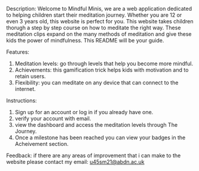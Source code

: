 Description: 
Welcome to Mindful Minis, we are a web application dedicated to helping children start their meditation journey. Whether you are 12 or even 3 years old, this website is perfect for you.
This website takes children thorugh a step by step course on how to meditate the right way. These meditation clips expand on the many methods of meditation and give these kids the power of mindfulness.
This README will be your guide.

Features:
1. Meditation levels: go through levels that help you become more mindful.
2. Achievements: this gamification trick helps kids with motivation and to retain users.
3. Flexibility: you can meditate on any device that can connect to the internet.

Instructions:
1. Sign up for an account or log in if you already have one.
2. verify your account with email.
3. view the dashboard and access the meditation levels through The Journey.
4. Once a milestone has been reached you can view your badges in the Acheivement section.

Feedback:
if there are any areas of improvement that i can make to the website please contact my email: u45sm21@abdn.ac.uk

